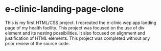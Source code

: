 # e-clinic-landing-page-clone
This is my first HTML/CSS project.
I recreated the e-clinic wep app landing page of my health facility.
This project was focused on the use of div element and its nesting possibilities.
It also focused on alignment and justification of HTML elements.
This project was completed without any prior review of the source code.
